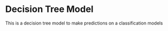 # Decision Tree Model

This is a decision tree model to make predictions on a classification models
